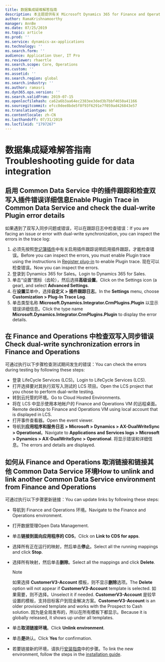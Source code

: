 ```yaml
---
title: 数据集成疑难解答指南
description: 本主题提供有关 Microsoft Dynamics 365 for Finance and Operations 与 Common Data Service 之间的数据集成的疑难解答信息。
author: RamaKrishnamoorthy
manager: AnnBe
ms.date: 07/25/2019
ms.topic: article
ms.prod: ''
ms.service: dynamics-ax-applications
ms.technology: ''
ms.search.form: ''
audience: Application User, IT Pro
ms.reviewer: rhaertle
ms.search.scope: Core, Operations
ms.custom: ''
ms.assetid: ''
ms.search.region: global
ms.search.industry: ''
ms.author: ramasri
ms.dyn365.ops.version: ''
ms.search.validFrom: 2019-07-15
ms.openlocfilehash: ca62a6b3aa64ec2383ee3ded3b7bbf4650a41166
ms.sourcegitcommit: efcc0dee8bde5f8f93f6291e7f059ad426843e57
ms.translationtype: HT
ms.contentlocale: zh-CN
ms.lasthandoff: 07/31/2019
ms.locfileid: "1797267"
---
```

# <a name="troubleshooting-guide-for-data-integration"></a><span data-ttu-id="90342-103">数据集成疑难解答指南</span><span class="sxs-lookup"><span data-stu-id="90342-103">Troubleshooting guide for data integration</span></span>

## <a name="enable-plugin-trace-in-common-data-service-and-check-the-dual-write-plugin-error-details"></a><span data-ttu-id="90342-104">启用  Common Data Service 中的插件跟踪和检查双写入插件错误详细信息</span><span class="sxs-lookup"><span data-stu-id="90342-104">Enable Plugin Trace in Common Data Service and check the dual-write Plugin error details</span></span>

<span data-ttu-id="90342-105">如果遇到了双写入同步问题或错误，可以在跟踪日志中检查错误：</span><span class="sxs-lookup"><span data-stu-id="90342-105">If you are facing an issue or error with dual-write synchronization, you can inspect the errors in the trace log:</span></span>

1. <span data-ttu-id="90342-106">必须先按照[登记簿插件](https://docs.microsoft.com/en-us/powerapps/developer/common-data-service/tutorial-write-plug-in#view-trace-logs)中有关启用插件跟踪说明启用插件跟踪，才能检查错误。</span><span class="sxs-lookup"><span data-stu-id="90342-106">Before you can inspect the errors, you must enable Plugin trace using the instructions in [Register plug-in](https://docs.microsoft.com/en-us/powerapps/developer/common-data-service/tutorial-write-plug-in#view-trace-logs) to enable Plugin trace.</span></span> <span data-ttu-id="90342-107">现在可以检查错误。</span><span class="sxs-lookup"><span data-stu-id="90342-107">Now you can inspect the errors.</span></span>
2. <span data-ttu-id="90342-108">登录到 Dynamics 365 for Sales。</span><span class="sxs-lookup"><span data-stu-id="90342-108">Login to Dynamics 365 for Sales.</span></span>
3. <span data-ttu-id="90342-109">单击“设置”图标（齿轮），然后选择**高级设置**。</span><span class="sxs-lookup"><span data-stu-id="90342-109">Click on the Settings icon (a gear), and select **Advanced Settings**.</span></span>
4. <span data-ttu-id="90342-110">在**设置**菜单中，选择**自定义 > 插件跟踪日志**。</span><span class="sxs-lookup"><span data-stu-id="90342-110">In the **Settings** menu, choose **Customization > Plug-In Trace Log**.</span></span>
5. <span data-ttu-id="90342-111">单击类型名称 **Microsoft.Dynamics.Integrator.CrmPlugins.Plugin** 以显示错误详细信息。</span><span class="sxs-lookup"><span data-stu-id="90342-111">Click the type name **Microsoft.Dynamics.Integrator.CrmPlugins.Plugin** to display the error details.</span></span>

## <a name="check-dual-write-synchronization-errors-in-finance-and-operations"></a><span data-ttu-id="90342-112">在 Finance and Operations 中检查双写入同步错误</span><span class="sxs-lookup"><span data-stu-id="90342-112">Check dual-write synchronization errors in Finance and Operations</span></span>

<span data-ttu-id="90342-113">可通过执行以下步骤检查测试期间发生的错误：</span><span class="sxs-lookup"><span data-stu-id="90342-113">You can check the errors during testing by following these steps:</span></span>

+ <span data-ttu-id="90342-114">登录 LifeCycle Services (LCS)。</span><span class="sxs-lookup"><span data-stu-id="90342-114">Login to LifeCycle Services (LCS).</span></span>
+ <span data-ttu-id="90342-115">打开选择要对其执行双写入测试的 LCS 项目。</span><span class="sxs-lookup"><span data-stu-id="90342-115">Open the LCS project that you chose to perform dual-write testing.</span></span>
+ <span data-ttu-id="90342-116">转到云托管的环境。</span><span class="sxs-lookup"><span data-stu-id="90342-116">Go to Cloud Hosted Environments.</span></span>
+ <span data-ttu-id="90342-117">将在 LCS 中显示使用本地帐户的 Finance and Operations VM 的远程桌面。</span><span class="sxs-lookup"><span data-stu-id="90342-117">Remote desktop to Finance and Operations VM using local account that is displayed in LCS.</span></span>
+ <span data-ttu-id="90342-118">打开事件查看器。</span><span class="sxs-lookup"><span data-stu-id="90342-118">Open the event viewer.</span></span> 
+ <span data-ttu-id="90342-119">导航到**应用程序和服务日志 > Microsoft > Dynamics > AX-DualWriteSync > Operational**。</span><span class="sxs-lookup"><span data-stu-id="90342-119">Navigate to **Applications and Services logs > Microsoft > Dynamics > AX-DualWriteSync > Operational**.</span></span> <span data-ttu-id="90342-120">将显示错误和详细信息。</span><span class="sxs-lookup"><span data-stu-id="90342-120">The errors and details are displayed.</span></span>

## <a name="how-to-unlink-and-link-another-common-data-service-environment-from-finance-and-operations"></a><span data-ttu-id="90342-121">如何从 Finance and Operations 取消链接和链接其他 Common Data Service 环境</span><span class="sxs-lookup"><span data-stu-id="90342-121">How to unlink and link another Common Data Service environment from Finance and Operations</span></span>

<span data-ttu-id="90342-122">可通过执行以下步骤更新链接：</span><span class="sxs-lookup"><span data-stu-id="90342-122">You can update links by following these steps:</span></span>

+ <span data-ttu-id="90342-123">导航到 Finance and Operations 环境。</span><span class="sxs-lookup"><span data-stu-id="90342-123">Navigate to the Finance and Operations environment.</span></span>
+ <span data-ttu-id="90342-124">打开数据管理</span><span class="sxs-lookup"><span data-stu-id="90342-124">Open Data Management.</span></span>
+ <span data-ttu-id="90342-125">单击**链接到面向应用程序的 CDS**。</span><span class="sxs-lookup"><span data-stu-id="90342-125">Click on **Link to CDS for apps**.</span></span>
+ <span data-ttu-id="90342-126">选择所有正在运行的映射，然后单击**停止**。</span><span class="sxs-lookup"><span data-stu-id="90342-126">Select all the running mappings and click **Stop**.</span></span> 
+ <span data-ttu-id="90342-127">选择所有映射，然后单击**删除**。</span><span class="sxs-lookup"><span data-stu-id="90342-127">Select all the mappings and click **Delete**.</span></span>

    > [!NOTE]
    > <span data-ttu-id="90342-128">如果选择 **CustomerV3-Account** 模板，则不显示**删除**选项。</span><span class="sxs-lookup"><span data-stu-id="90342-128">The **Delete** option will not appear if **CustomerV3-Account** template is selected.</span></span> <span data-ttu-id="90342-129">如果需要，则不选择。</span><span class="sxs-lookup"><span data-stu-id="90342-129">Unselect it if needed.</span></span> <span data-ttu-id="90342-130">**CustomerV3-Account** 是较早设置的模板，支持目标客户到现金解决方案。</span><span class="sxs-lookup"><span data-stu-id="90342-130">**CustomerV3-Account** is an older provisioned template and works with the Prospect to Cash solution.</span></span> <span data-ttu-id="90342-131">因为是全局发布的，所以在所有模板下都显示。</span><span class="sxs-lookup"><span data-stu-id="90342-131">Because it is globally released, it shows up under all templates.</span></span>

+ <span data-ttu-id="90342-132">单击**取消链接环境**。</span><span class="sxs-lookup"><span data-stu-id="90342-132">Click **Unlink environment**.</span></span>
+ <span data-ttu-id="90342-133">单击**是**确认。</span><span class="sxs-lookup"><span data-stu-id="90342-133">Click **Yes** for confirmation.</span></span>
+ <span data-ttu-id="90342-134">若要链接新的环境，请执行[安装指南](https://aka.ms/dualwrite-docs)中的步骤。</span><span class="sxs-lookup"><span data-stu-id="90342-134">To link the new environment, follow the steps in the [installation guide](https://aka.ms/dualwrite-docs).</span></span>

